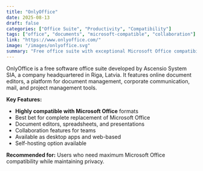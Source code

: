 ```yaml
---
title: "OnlyOffice"
date: 2025-08-13
draft: false
categories: ["Office Suite", "Productivity", "Compatibility"]
tags: ["office", "documents", "microsoft-compatible", "collaboration"]
link: "https://www.onlyoffice.com/"
image: "/images/onlyoffice.svg"
summary: "Free office suite with exceptional Microsoft Office compatibility."
---
```


OnlyOffice is a free software office suite developed by Ascensio System SIA, a company headquartered in Riga, Latvia. It features online document editors, a platform for document management, corporate communication, mail, and project management tools.

**Key Features:**

- **Highly compatible with Microsoft Office** formats
- Best bet for complete replacement of Microsoft Office
- Document editors, spreadsheets, and presentations
- Collaboration features for teams
- Available as desktop apps and web-based
- Self-hosting option available

**Recommended for:** Users who need maximum Microsoft Office compatibility while maintaining privacy.
